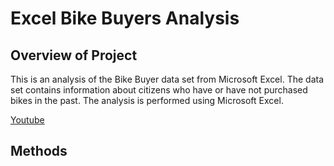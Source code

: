 # Excel Bike Buyers Analysis

## Overview of Project

This is an analysis of the Bike Buyer data set from Microsoft Excel. The data set contains information about citizens who have or have not purchased bikes in the past. The analysis is performed using Microsoft Excel.

[Youtube](https://www.youtube.com/watch?v=opJgMj1IUrc)

## Methods
